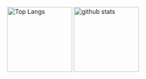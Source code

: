 <p align="left"> 
  <img alt="Top Langs" height="150px" src="https://github-readme-stats.vercel.app/api/top-langs/?username=yuta-2001&layout=compact&show_icons=true&theme=onedark" />
  <img alt="github stats" height="150px" src="https://github-readme-stats.vercel.app/api?username=yuta-2001&theme=onedark&show_icons=ture" />
</p>


<!--
**yuta-2001/yuta-2001** is a ✨ _special_ ✨ repository because its `README.md` (this file) appears on your GitHub profile.

Here are some ideas to get you started:

- 🔭 I’m currently working on ...
- 🌱 I’m currently learning ...
- 👯 I’m looking to collaborate on ...
- 🤔 I’m looking for help with ...
- 💬 Ask me about ...
- 📫 How to reach me: ...
- 😄 Pronouns: ...
- ⚡ Fun fact: ...
-->
